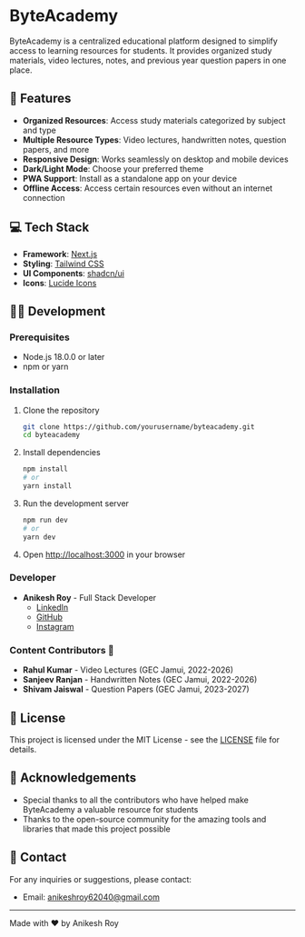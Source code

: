 # ByteAcademy
ByteAcademy is a centralized educational platform designed to simplify access to learning resources for students. It provides organized study materials, video lectures, notes, and previous year question papers in one place.

## 🚀 Features

- **Organized Resources**: Access study materials categorized by subject and type
- **Multiple Resource Types**: Video lectures, handwritten notes, question papers, and more
- **Responsive Design**: Works seamlessly on desktop and mobile devices
- **Dark/Light Mode**: Choose your preferred theme
- **PWA Support**: Install as a standalone app on your device
- **Offline Access**: Access certain resources even without an internet connection

## 💻 Tech Stack

- **Framework**: [Next.js](https://nextjs.org/)
- **Styling**: [Tailwind CSS](https://tailwindcss.com/)
- **UI Components**: [shadcn/ui](https://ui.shadcn.com/)
- **Icons**: [Lucide Icons](https://lucide.dev/)

## 🧑‍💻 Development

### Prerequisites

- Node.js 18.0.0 or later
- npm or yarn

### Installation

1. Clone the repository
   ```bash
   git clone https://github.com/yourusername/byteacademy.git
   cd byteacademy
   ```

2. Install dependencies
   ```bash
   npm install
   # or
   yarn install
   ```

3. Run the development server
   ```bash
   npm run dev
   # or
   yarn dev
   ```

4. Open [http://localhost:3000](http://localhost:3000) in your browser


### Developer

- **Anikesh Roy** - Full Stack Developer
  - [LinkedIn](https://www.linkedin.com/in/anikesh-roy/)
  - [GitHub](https://github.com/Anikeshroy)
  - [Instagram](https://www.instagram.com/call__me.ani/)

### Content Contributors 👥

- **Rahul Kumar** - Video Lectures (GEC Jamui, 2022-2026)
- **Sanjeev Ranjan** - Handwritten Notes (GEC Jamui, 2022-2026)
- **Shivam Jaiswal** - Question Papers (GEC Jamui, 2023-2027)

## 📄 License

This project is licensed under the MIT License - see the [LICENSE](LICENSE) file for details.

## 🙏 Acknowledgements

- Special thanks to all the contributors who have helped make ByteAcademy a valuable resource for students
- Thanks to the open-source community for the amazing tools and libraries that made this project possible

## 📧 Contact

For any inquiries or suggestions, please contact:
- Email: anikeshroy62040@gmail.com

---

Made with ❤️ by Anikesh Roy
